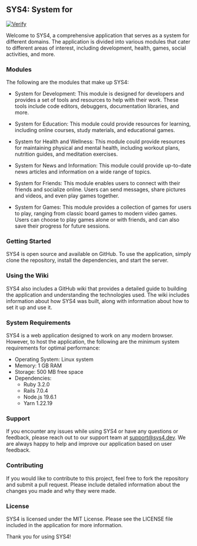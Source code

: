 ## SYS4: System for

[![Verify](https://github.com/sys4-dev/sys4/actions/workflows/verify.yml/badge.svg)](https://github.com/sys4-dev/sys4/actions/workflows/verify.yml)

Welcome to SYS4, a comprehensive application that serves as a system for different domains. The application is divided into various modules that cater to different areas of interest, including development, health, games, social activities, and more.

### Modules

The following are the modules that make up SYS4:

- System for Development: This module is designed for developers and provides a set of tools and resources to help with their work. These tools include code editors, debuggers, documentation libraries, and more.

- System for Education: This module could provide resources for learning, including online courses, study materials, and educational games.

- System for Health and Wellness: This module could provide resources for maintaining physical and mental health, including workout plans, nutrition guides, and meditation exercises.

- System for News and Information: This module could provide up-to-date news articles and information on a wide range of topics.

- System for Friends: This module enables users to connect with their friends and socialize online. Users can send messages, share pictures and videos, and even play games together.

- System for Games: This module provides a collection of games for users to play, ranging from classic board games to modern video games. Users can choose to play games alone or with friends, and can also save their progress for future sessions.

### Getting Started

SYS4 is open source and available on GitHub. To use the application, simply clone the repository, install the dependencies, and start the server.

### Using the Wiki

SYS4 also includes a GitHub wiki that provides a detailed guide to building the application and understanding the technologies used. The wiki includes information about how SYS4 was built, along with information about how to set it up and use it.

### System Requirements

SYS4 is a web application designed to work on any modern browser. However, to host the application, the following are the minimum system requirements for optimal performance:

- Operating System: Linux system
- Memory: 1 GB RAM
- Storage: 500 MB free space
- Dependencies:
  - Ruby 3.2.0
  - Rails 7.0.4
  - Node.js 19.6.1
  - Yarn 1.22.19

### Support

If you encounter any issues while using SYS4 or have any questions or feedback, please reach out to our support team at support@sys4.dev. We are always happy to help and improve our application based on user feedback.

### Contributing

If you would like to contribute to this project, feel free to fork the repository and submit a pull request. Please include detailed information about the changes you made and why they were made.

### License

SYS4 is licensed under the MIT License. Please see the LICENSE file included in the application for more information.

Thank you for using SYS4!
